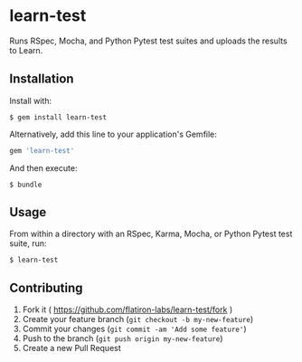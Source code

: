 # learn-test

Runs RSpec, Mocha, and Python Pytest test suites and uploads the results to Learn.

## Installation

Install with:

```
$ gem install learn-test
```

Alternatively, add this line to your application's Gemfile:

```ruby
gem 'learn-test'
```

And then execute:

    $ bundle

## Usage

From within a directory with an RSpec, Karma, Mocha, or Python Pytest test suite, run:

```
$ learn-test
```

## Contributing

1. Fork it ( https://github.com/flatiron-labs/learn-test/fork )
2. Create your feature branch (`git checkout -b my-new-feature`)
3. Commit your changes (`git commit -am 'Add some feature'`)
4. Push to the branch (`git push origin my-new-feature`)
5. Create a new Pull Request

